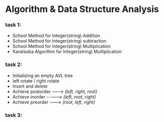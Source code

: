 # Algorithm & Data Structure Analysis

### task 1: 
- School Method for Integer(string) Addition 
- School Method for Integer(string) subtraction
- School Method for Integer(string) Multiplication
- Karatsuba Algorithm for Integer(string) Multiplication


### task 2:
- Initializing an empty AVL tree
- left rotate / right rotate
- Insert and delete
- Achieve postorder 	---> *(left, right, root)*
- Achieve inorder   	-----> *(left, root, right)*
- Achieve preorder  	---> *(root, left, right)*


### task 3:
